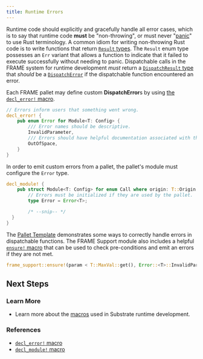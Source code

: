```yaml
---
title: Runtime Errors
---
```


Runtime code should explicitly and gracefully handle all error cases, which is to say that runtime
code **must** be "non-throwing", or must never
"[panic](https://doc.rust-lang.org/book/ch09-03-to-panic-or-not-to-panic.html)" to use Rust
terminology. A common idiom for writing non-throwing Rust code is to write functions that return
[`Result` types](https://substrate.dev/rustdocs/v3.0.0/frame_support/dispatch/result/enum.Result.html).
The `Result` enum type possesses an `Err` variant that allows a function to indicate that it failed
to execute successfully without needing to panic. Dispatchable calls in the FRAME system for runtime
development _must_ return a
[`DispatchResult` type](https://substrate.dev/rustdocs/v3.0.0/frame_support/dispatch/type.DispatchResult.html)
that _should_ be a
[`DispatchError`](https://substrate.dev/rustdocs/v3.0.0/frame_support/dispatch/enum.DispatchError.html)
if the dispatchable function encountered an error.

Each FRAME pallet may define custom **DispatchError**s by using
[the `decl_error!` macro](macros#decl_error).

```rust
// Errors inform users that something went wrong.
decl_error! {
	pub enum Error for Module<T: Config> {
		/// Error names should be descriptive.
		InvalidParameter,
		/// Errors should have helpful documentation associated with them.
		OutOfSpace,
	}
}
```

In order to emit custom errors from a pallet, the pallet's module must configure the `Error` type.

```rust
decl_module! {
	pub struct Module<T: Config> for enum Call where origin: T::Origin {
		// Errors must be initialized if they are used by the pallet.
		type Error = Error<T>;

		/* --snip-- */
  }
}
```

The
[Pallet Template](https://github.com/substrate-developer-hub/substrate-pallet-template/blob/master/src/lib.rs)
demonstrates some ways to correctly handle errors in dispatchable functions. The FRAME Support
module also includes a helpful
[`ensure!` macro](https://substrate.dev/rustdocs/v3.0.0/frame_support/macro.ensure.html) that can be
used to check pre-conditions and emit an errors if they are not met.

```rust
frame_support::ensure!(param < T::MaxVal::get(), Error::<T>::InvalidParameter);
```

## Next Steps

### Learn More

- Learn more about the [macros](macros) used in Substrate runtime development.

### References

- [`decl_error!` macro](https://substrate.dev/rustdocs/v3.0.0/frame_support/macro.decl_error.html)
- [`decl_module!` macro](https://substrate.dev/rustdocs/v3.0.0/frame_support/macro.decl_module.html)
